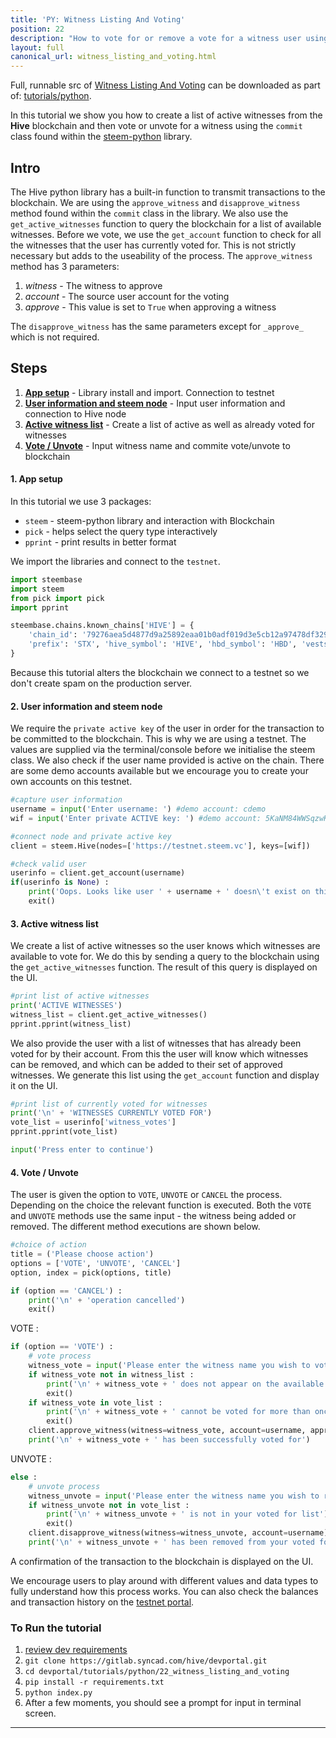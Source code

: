 ```yaml
---
title: 'PY: Witness Listing And Voting'
position: 22
description: "How to vote for or remove a vote for a witness user using Python."
layout: full
canonical_url: witness_listing_and_voting.html
---              
```

<span class="fa-pull-left top-of-tutorial-repo-link"><span class="first-word">Full</span>, runnable src of [Witness Listing And Voting](https://gitlab.syncad.com/hive/devportal/-/tree/master/tutorials/python/tutorials/22_witness_listing_and_voting) can be downloaded as part of: [tutorials/python](https://gitlab.syncad.com/hive/devportal/-/tree/master/tutorials/python).</span>
<br>



In this tutorial we show you how to create a list of active witnesses from the **Hive** blockchain and then vote or unvote for a witness using the `commit` class found within the [steem-python](https://github.com/steemit/steem-python) library.

## Intro

The Hive python library has a built-in function to transmit transactions to the blockchain. We are using the `approve_witness` and `disapprove_witness` method found within the `commit` class in the library. We also use the `get_active_witnesses` function to query the blockchain for a list of available witnesses. Before we vote, we use the `get_account` function to check for all the witnesses that the user has currently voted for. This is not strictly necessary but adds to the useability of the process. The `approve_witness` method has 3 parameters:

1.  _witness_ - The witness to approve
1.  _account_ - The source user account for the voting
1.  _approve_ - This value is set to `True` when approving a witness

The `disapprove_witness` has the same parameters except for `_approve_` which is not required.

## Steps

1.  [**App setup**](#setup) - Library install and import. Connection to testnet
1.  [**User information and steem node**](#userinfo) - Input user information and connection to Hive node
1.  [**Active witness list**](#list) - Create a list of active as well as already voted for witnesses
1.  [**Vote / Unvote**](#commit) - Input witness name and commite vote/unvote to blockchain

#### 1. App setup <a name="setup"></a>

In this tutorial we use 3 packages:

- `steem` - steem-python library and interaction with Blockchain
- `pick` - helps select the query type interactively
- `pprint` - print results in better format

We import the libraries and connect to the `testnet`.

```python
import steembase
import steem
from pick import pick
import pprint

steembase.chains.known_chains['HIVE'] = {
    'chain_id': '79276aea5d4877d9a25892eaa01b0adf019d3e5cb12a97478df3298ccdd01673',
    'prefix': 'STX', 'hive_symbol': 'HIVE', 'hbd_symbol': 'HBD', 'vests_symbol': 'VESTS'
}
```

Because this tutorial alters the blockchain we connect to a testnet so we don't create spam on the production server.

#### 2. User information and steem node <a name="userinfo"></a>

We require the `private active key` of the user in order for the transaction to be committed to the blockchain. This is why we are using a testnet. The values are supplied via the terminal/console before we initialise the steem class. We also check if the user name provided is active on the chain. There are some demo accounts available but we encourage you to create your own accounts on this testnet.

```python
#capture user information
username = input('Enter username: ') #demo account: cdemo
wif = input('Enter private ACTIVE key: ') #demo account: 5KaNM84WWSqzwKzY82fXPaUW43idbLnPqf5SfjGxLfw6eV2kAP3

#connect node and private active key
client = steem.Hive(nodes=['https://testnet.steem.vc'], keys=[wif])

#check valid user
userinfo = client.get_account(username)
if(userinfo is None) :
    print('Oops. Looks like user ' + username + ' doesn\'t exist on this chain!')
    exit()
```

#### 3. Active witness list <a name="list"></a>

We create a list of active witnesses so the user knows which witnesses are available to vote for. We do this by sending a query to the blockchain using the `get_active_witnesses` function. The result of this query is displayed on the UI.

```python
#print list of active witnesses
print('ACTIVE WITNESSES')
witness_list = client.get_active_witnesses()
pprint.pprint(witness_list)
```

We also provide the user with a list of witnesses that has already been voted for by their account. From this the user will know which witnesses can be removed, and which can be added to their set of approved witnesses. We generate this list using the `get_account` function and display it on the UI.

```python
#print list of currently voted for witnesses
print('\n' + 'WITNESSES CURRENTLY VOTED FOR')
vote_list = userinfo['witness_votes']
pprint.pprint(vote_list)

input('Press enter to continue')
```

#### 4. Vote / Unvote <a name="commit"></a>

The user is given the option to `VOTE`, `UNVOTE` or `CANCEL` the process. Depending on the choice the relevant function is executed. Both the `VOTE` and `UNVOTE` methods use the same input - the witness being added or removed. The different method executions are shown below.

```python
#choice of action
title = ('Please choose action')
options = ['VOTE', 'UNVOTE', 'CANCEL']
option, index = pick(options, title)

if (option == 'CANCEL') :
    print('\n' + 'operation cancelled')
    exit()
```

VOTE :

```python
if (option == 'VOTE') :
    # vote process
    witness_vote = input('Please enter the witness name you wish to vote for: ')
    if witness_vote not in witness_list :
        print('\n' + witness_vote + ' does not appear on the available witness list')
        exit()
    if witness_vote in vote_list :
        print('\n' + witness_vote + ' cannot be voted for more than once')
        exit()
    client.approve_witness(witness=witness_vote, account=username, approve=True)
    print('\n' + witness_vote + ' has been successfully voted for')
```

UNVOTE :

```python
else :
    # unvote process
    witness_unvote = input('Please enter the witness name you wish to remove the vote from: ')
    if witness_unvote not in vote_list :
        print('\n' + witness_unvote + ' is not in your voted for list')
        exit()
    client.disapprove_witness(witness=witness_unvote, account=username)
    print('\n' + witness_unvote + ' has been removed from your voted for list')
```

A confirmation of the transaction to the blockchain is displayed on the UI.

We encourage users to play around with different values and data types to fully understand how this process works. You can also check the balances and transaction history on the [testnet portal](http://condenser.steem.vc/).

### To Run the tutorial

1.  [review dev requirements](getting_started.html)
1.  `git clone https://gitlab.syncad.com/hive/devportal.git`
1.  `cd devportal/tutorials/python/22_witness_listing_and_voting`
1.  `pip install -r requirements.txt`
1.  `python index.py`
1.  After a few moments, you should see a prompt for input in terminal screen.


---
